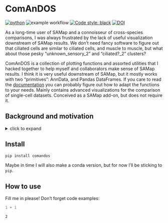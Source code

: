 # ComAnDOS

<!-- WARNING: THIS FILE WAS AUTOGENERATED! DO NOT EDIT! -->

[![python](https://img.shields.io/badge/Python-3.9-3776AB.svg?style=flat&logo=python&logoColor=white)](https://www.python.org)
![example
workflow](https://github.com/galicae/comandos/actions/workflows/test.yaml/badge.svg)
[![Code style:
black](https://img.shields.io/badge/code%20style-black-000000.svg)](https://github.com/psf/black)
[![DOI](https://zenodo.org/badge/DOI/10.5281/zenodo.8129708.svg)](https://doi.org/10.5281/zenodo.8129708)

As a long-time user of SAMap and a connoisseur of cross-species
comparisons, I was always frustrated by the lack of useful visualization
downstream of SAMap results. We don’t need fancy software to figure out
that ciliated cells are similar to ciliated cells, and muscle to muscle,
but what about those pesky “unknown_sensory_2” and “ciliated?\_2”
clusters?

ComAnDOS is a collection of plotting functions and assorted utilities
that I hacked together to help myself and collaborators make sense of
SAMap results. I think it is very useful downstream of SAMap, but it
mostly works with two “primitives”: AnnData, and Pandas DataFrames. If
you care to read the
[documentation](https://galicae.github.io/comandos/) you can probably
figure out how to adapt the functions to your needs. Mainly contains
advanced visualizations for the comparison of single-cell datasets.
Conceived as a SAMap add-on, but does not require it.

## Background and motivation

<details>
<summary>
click to expand
</summary>

Single-cell RNA-seq (scRNA-seq) is a powerful tool to study the
transcriptome of individual cells. As the technology matured, it became
possible to use it on non-model organisms, facilitating cell type
comparison across species. Early methods for this task subsetted gene
expression matrices to one-to-one orthologous genes, assuming that
sequence conservation also implies conservation of location, magnitude,
and timing of gene expression. Not only is this assumption not true, but
it also requires us to discard a large amount of data.

[SAMap](https://elifesciences.org/articles/66747) was the first method
to try and include many-to-one orthology relations. In alternating
steps, it optimises a cell graph and a gene graph, using the former to
inform the latter and vice versa. The result is a converged
low-dimensional embedding that contains the cells of both species,
allowing for direct comparison.

SAMap comes with a small number of visualization tools, but, as I had to
find out myself, they are not sufficient for in-depth analysis. In
particular:

- Sankey diagrams, SAMap’s default visualization for cluster-cluster
  relationships, obscure the fact that cell types are hierarchically
  organized. They also make it harder to quantify just how similar two
  cell types are according to SAMap.
- Tarashansky *et al.* used network diagrams to demonstrate highly
  connected cell type families. I found that these diagrams are not very
  informative, as they are hard to read and do not scale well to large
  datasets.
- In the publication, heatmaps are used once, but not to their full
  extent.
- Overlapping dimplots with corresponding violin plots are used to
  demonstrate co-expression across species. This is a good idea, but
  results in overloaded plots.
- The authors use dotplots to show gene expression across species,
  color-coding the species. This loses one of the dotplots’ dimensions,
  where color usually encodes expression level, and forces the use of an
  additional axis to show expression magnitude. Furthermore, the
  relationships between the plotted genes in the different species are
  hard to visualize and need to be described in text.

These visualisations have two additional shortcomings: First, they are
not easily reproducible, as they are not part of SAMap but rather custom
solutions for very specific use cases. Second, they are extremely
specific in what they show, and thus not useful for exploratory data
analysis.

</details>

## Install

``` sh
pip install comandos
```

Maybe in time I will also make a conda version, but for now I’ll be
sticking to `pip`.

## How to use

Fill me in please! Don’t forget code examples:

``` python
1 + 1
```

    2
